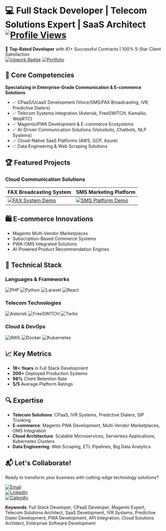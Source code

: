 # 💻 Full Stack Developer | Telecom Solutions Expert | SaaS Architect [![Profile Views](https://komarev.com/ghpvc/?username=business-expert&color=blueviolet)](https://github.com/business-expert)

🌟 **Top-Rated Developer** with 81+ Successful Contracts | 100% 5-Star Client Satisfaction  
[![Upwork Badge](https://img.shields.io/badge/Upwork-Profile-green?logo=upwork)](https://www.upwork.com/freelancers/~010a1bf1b58f492cd6)
[![Portfolio](https://img.shields.io/badge/Video_Portfolio-FF0000?logo=youtube)](https://www.youtube.com/playlist?list=PLWH86ToCKUVPWm_iOdlxSXtmbQzeHjfbi)

## 🚀 Core Competencies
**Specializing in Enterprise-Grade Communication & E-commerce Solutions**
- ✅ CPaaS/UcaaS Development (Voice/SMS/FAX Broadcasting, IVR, Predictive Dialers)
- ✅ Telecom Systems Integration (Asterisk, FreeSWITCH, Kamailio, WebRTC)
- ✅ Magento/PWA Development & E-commerce Ecosystems
- ✅ AI-Driven Communication Solutions (Voicebots, Chatbots, NLP Systems)
- ✅ Cloud-Native SaaS Platforms (AWS, GCP, Azure)
- ✅ Data Engineering & Web Scraping Solutions

## 🏆 Featured Projects

### Cloud Communication Solutions
| **FAX Broadcasting System** | **SMS Marketing Platform** |
|-----------------------------|----------------------------|
[![FAX System Demo](https://img.youtube.com/vi/NWt5MTftfWU/0.jpg)](https://youtu.be/NWt5MTftfWU) | [![SMS Platform Demo](https://img.youtube.com/vi/NWt5MTftfWU/0.jpg)](https://youtu.be/NWt5MTftfWU)

## 🛍️ E-commerce Innovations
- Magento Multi-Vendor Marketplaces
- Subscription-Based Commerce Systems
- PWA-OMS Integrated Solutions
- AI-Powered Product Recommendation Engines

## 🔧 Technical Stack

### Languages & Frameworks
![PHP](https://img.shields.io/badge/PHP-Expert-777BB4?logo=php)
![Python](https://img.shields.io/badge/Python-Data_Science-3776AB?logo=python)
![Laravel](https://img.shields.io/badge/Laravel-API_Development-FF2D20?logo=laravel)
![React](https://img.shields.io/badge/React-Frontend-61DAFB?logo=react)

### Telecom Technologies
![Asterisk](https://img.shields.io/badge/Asterisk-IVR_Systems-22B0EB)
![FreeSWITCH](https://img.shields.io/badge/FreeSWITCH-SIP_Servers-22B0EB)
![Twilio](https://img.shields.io/badge/Twilio-SMS_API-F22F46?logo=twilio)

### Cloud & DevOps
![AWS](https://img.shields.io/badge/AWS-EC2/S3-232F3E?logo=amazon-aws)
![Docker](https://img.shields.io/badge/Docker-Containerization-2496ED?logo=docker)
![Kubernetes](https://img.shields.io/badge/Kubernetes-Orchestration-326CE5?logo=kubernetes)

## 📈 Key Metrics
- **18+ Years** in Full Stack Development  
- **200+** Deployed Production Systems  
- **98%** Client Retention Rate  
- **5/5** Average Platform Ratings  

## 🔍 Expertise
- **Telecom Solutions**: CPaaS, IVR Systems, Predictive Dialers, SIP Trunking  
- **E-commerce**: Magento PWA Development, Multi-Vendor Marketplaces, OMS Integration  
- **Cloud Architecture**: Scalable Microservices, Serverless Applications, Kubernetes Clusters  
- **Data Engineering**: Web Scraping, ETL Pipelines, Big Data Analytics  

## 📬 Let's Collaborate!
Ready to transform your business with cutting-edge technology solutions?  

[![Email](https://img.shields.io/badge/Contact_Me-Email-blue?logo=gmail)](mailto:pankaj.weby@email.com)  
[![LinkedIn](https://img.shields.io/badge/Connect-LinkedIn-blue?logo=linkedin)](https://linkedin.com/in/software-projectmanager/)  
[![Calendly](https://img.shields.io/badge/Schedule_Meeting-Calendly-blue)](https://calendly.com/pankaj-weby/)  

**Keywords**: Full Stack Developer, CPaaS Developer, Magento Expert, Telecom Solutions Architect, SaaS Development, IVR Systems, Predictive Dialer Development, PWA Development, API Integration, Cloud Solutions Architect, Enterprise Software Development
